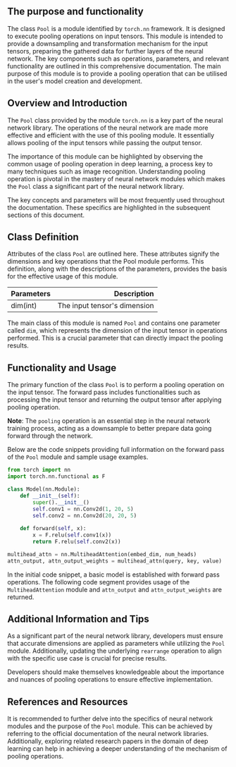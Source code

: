 ## The purpose and functionality
The class `Pool` is a module identified by `torch.nn` framework. It is designed to execute pooling operations on input tensors. This module is intended to provide a downsampling and transformation mechanism for the input tensors, preparing the gathered data for further layers of the neural network. The key components such as operations, parameters, and relevant functionality are outlined in this comprehensive documentation. The main purpose of this module is to provide a pooling operation that can be utilised in the user's model creation and development.

## Overview and Introduction
The `Pool` class provided by the module `torch.nn` is a key part of the neural network library. The operations of the neural network are made more effective and efficient with the use of this pooling module. It essentially allows pooling of the input tensors while passing the output tensor.

The importance of this module can be highlighted by observing the common usage of pooling operation in deep learning, a process key to many techniques such as image recognition. Understanding pooling operation is pivotal in the mastery of neural network modules which makes the `Pool` class a significant part of the neural network library.

The key concepts and parameters will be most frequently used throughout the documentation. These specifics are highlighted in the subsequent sections of this document.

## Class Definition
Attributes of the class `Pool` are outlined here. These attributes signify the dimensions and key operations that the Pool module performs. This definition, along with the descriptions of the parameters, provides the basis for the effective usage of this module.

| Parameters | Description |
| :-------------- | -------------------: |
| dim(int) | The input tensor's dimension |

The main class of this module is named `Pool` and contains one parameter called `dim`, which represents the dimension of the input tensor in operations performed. This is a crucial parameter that can directly impact the pooling results.

## Functionality and Usage
The primary function of the class `Pool` is to perform a pooling operation on the input tensor. The forward pass includes functionalities such as processing the input tensor and returning the output tensor after applying pooling operation.

**Note**: The `pooling` operation is an essential step in the neural network training process, acting as a downsample to better prepare data going forward through the network.

Below are the code snippets providing full information on the forward pass of the `Pool` module and sample usage examples.

```python
from torch import nn
import torch.nn.functional as F

class Model(nn.Module):
    def __init__(self):
        super().__init__()
        self.conv1 = nn.Conv2d(1, 20, 5)
        self.conv2 = nn.Conv2d(20, 20, 5)
    
    def forward(self, x):
        x = F.relu(self.conv1(x))
        return F.relu(self.conv2(x))

multihead_attn = nn.MultiheadAttention(embed_dim, num_heads)
attn_output, attn_output_weights = multihead_attn(query, key, value)
```

In the initial code snippet, a basic model is established with forward pass operations. The following code segment provides usage of the `MultiheadAttention` module and `attn_output` and `attn_output_weights` are returned.

## Additional Information and Tips
As a significant part of the neural network library, developers must ensure that accurate dimensions are applied as parameters while utilizing the `Pool` module. Additionally, updating the underlying `rearrange` operation to align with the specific use case is crucial for precise results.

Developers should make themselves knowledgeable about the importance and nuances of pooling operations to ensure effective implementation.

## References and Resources
It is recommended to further delve into the specifics of neural network modules and the purpose of the `Pool` module. This can be achieved by referring to the official documentation of the neural network libraries. Additionally, exploring related research papers in the domain of deep learning can help in achieving a deeper understanding of the mechanism of pooling operations.
